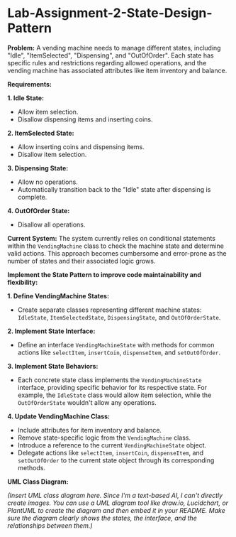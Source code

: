 # Lab-Assignment-2-State-Design-Pattern


**Problem:** A vending machine needs to manage different states, including "Idle", "ItemSelected", "Dispensing", and "OutOfOrder". Each state has specific rules and restrictions regarding allowed operations, and the vending machine has associated attributes like item inventory and balance.

**Requirements:**

**1. Idle State:**

* Allow item selection.
* Disallow dispensing items and inserting coins.

**2. ItemSelected State:**

* Allow inserting coins and dispensing items.
* Disallow item selection.

**3. Dispensing State:**

* Allow no operations.
* Automatically transition back to the "Idle" state after dispensing is complete.

**4. OutOfOrder State:**

* Disallow all operations.

**Current System:** The system currently relies on conditional statements within the `VendingMachine` class to check the machine state and determine valid actions. This approach becomes cumbersome and error-prone as the number of states and their associated logic grows.

**Implement the State Pattern to improve code maintainability and flexibility:**

**1. Define VendingMachine States:**

* Create separate classes representing different machine states: `IdleState`, `ItemSelectedState`, `DispensingState`, and `OutOfOrderState`.

**2. Implement State Interface:**

* Define an interface `VendingMachineState` with methods for common actions like `selectItem`, `insertCoin`, `dispenseItem`, and `setOutOfOrder`.

**3. Implement State Behaviors:**

* Each concrete state class implements the `VendingMachineState` interface, providing specific behavior for its respective state. For example, the `IdleState` class would allow item selection, while the `OutOfOrderState` wouldn't allow any operations.

**4. Update VendingMachine Class:**

* Include attributes for item inventory and balance.
* Remove state-specific logic from the `VendingMachine` class.
* Introduce a reference to the current `VendingMachineState` object.
* Delegate actions like `selectItem`, `insertCoin`, `dispenseItem`, and `setOutOfOrder` to the current state object through its corresponding methods.

**UML Class Diagram:**

*(Insert UML class diagram here.  Since I'm a text-based AI, I can't directly create images.  You can use a UML diagram tool like draw.io, Lucidchart, or PlantUML to create the diagram and then embed it in your README.  Make sure the diagram clearly shows the states, the interface, and the relationships between them.)*
